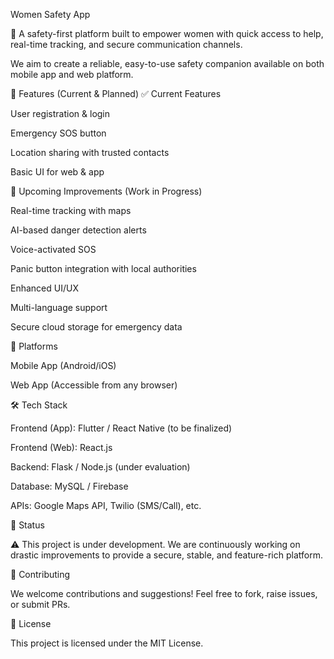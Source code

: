 Women Safety App

🚨 A safety-first platform built to empower women with quick access to help, real-time tracking, and secure communication channels.

We aim to create a reliable, easy-to-use safety companion available on both mobile app and web platform.

🚀 Features (Current & Planned)
✅ Current Features

User registration & login

Emergency SOS button

Location sharing with trusted contacts

Basic UI for web & app

🔮 Upcoming Improvements (Work in Progress)

Real-time tracking with maps

AI-based danger detection alerts

Voice-activated SOS

Panic button integration with local authorities

Enhanced UI/UX

Multi-language support

Secure cloud storage for emergency data

📱 Platforms

Mobile App (Android/iOS)

Web App (Accessible from any browser)

🛠️ Tech Stack

Frontend (App): Flutter / React Native (to be finalized)

Frontend (Web): React.js

Backend: Flask / Node.js (under evaluation)

Database: MySQL / Firebase

APIs: Google Maps API, Twilio (SMS/Call), etc.

📌 Status

⚠️ This project is under development.
We are continuously working on drastic improvements to provide a secure, stable, and feature-rich platform.

🤝 Contributing

We welcome contributions and suggestions! Feel free to fork, raise issues, or submit PRs.

📄 License

This project is licensed under the MIT License.
